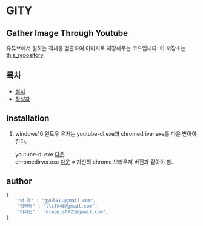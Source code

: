 # GITY
Gather Image Through Youtube
---
유튜브에서 원하는 객체를 검출하여 이미지로 저장해주는 코드입니다.
이 저장소는 [this_repository](https://github.com/AliaksandrSiarohin/video-preprocessing)

## 목차
- [설치](#installation)
- [작성자](#author)

## installation

1. windows10
윈도우 유저는 youtube-dl.exe과 chromedriver.exe를 다운 받아야한다.

	youtube-dl.exe [다운](https://youtube-dl.org/)  
	chromedirver.exe [다운](https://chromedriver.chromium.org/downloads) ※ 자신의 chrome 브라우저 버전과 같아야 함.


## author
```python
{
	"박 결" : "gyul611@gmail.com",
	"정민혁" : "tlsfk48@gmail.com",
	"이제헌" : "dlwpgjs0723@gmail.com",
}
```
